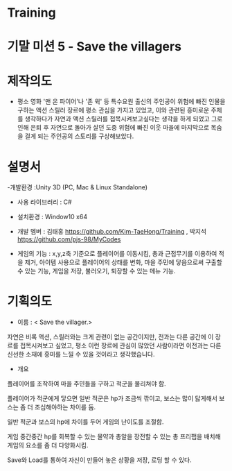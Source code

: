 # Training

# 기말 미션 5 - Save the villagers

# 제작의도
- 평소 영화 '맨 온 파이어'나 '존 윅' 등 특수요원 출신의 주인공이 위험에 빠진 인물을 구하는 액션 스릴러 장르에 평소 관심을 가지고 있었고,
  이와 관련된 흥미로운 주제를 생각하다가 자연과 액션 스릴러를 접목시켜보고싶다는 생각을 하게 되었고
  그로 인해 은퇴 후 자연으로 돌아가 살던 도중 위험에 빠진 이웃 마을에 마지막으로 목숨을 걸게 되는 주인공의 스토리를 구상해보았다.


# 설명서
-개발환경 :Unity 3D (PC, Mac & Linux Standalone)

- 사용 라이브러리 : C#

- 설치환경 : Window10 x64

- 개발 멤버 : 김태홍 https://github.com/Kim-TaeHong/Training , 박지석 https://github.com/pjs-98/MyCodes

- 게임의 기능 : x,y,z축 기준으로 플레이어를 이동시킴, 총과 근접무기를 이용하여 적을 제거, 아이템 사용으로 플레이어의 상태를 변화, 마을 주민에 닿음으로써 구출할 수 있는 기능, 
             게임을 저장, 불러오기, 퇴장할 수 있는 메뉴 기능.
# 기획의도
- 이름 : < Save the villager.>

 자연은 비록 액션, 스릴러와는 크게 관련이 없는 공간이지만, 전과는 다른 공간에 이 장르를 접목시켜보고 싶었고,
 평소 이런 장르에 관심이 많았던 사람이라면 이전과는 다른 신선한 소재에 흥미를 느낄 수 있을 것이라고 생각했습니다.
 

- 개요 

플레이어를 조작하여 마을 주민들을 구하고 적군을 물리쳐야 함.

플레이어가 적군에게 닿으면 일반 적군은 hp가 조금씩 깎이고, 보스는 많이 닳게해서 보스는 좀 더 조심해야하는 차이를 둠. 

일반 적군과 보스의 hp에 차이를 두어 게임의 난이도를 조절함.

게임 중간중간 hp를 회복할 수 있는 물약과 총알을 장전할 수 있는 총 프리팹을 배치해 게임의 요소를 좀 더 다양화시킴.

Save와 Load를 통하여 자신이 만들어 놓은 상황을 저장, 로딩 할 수 있다.
